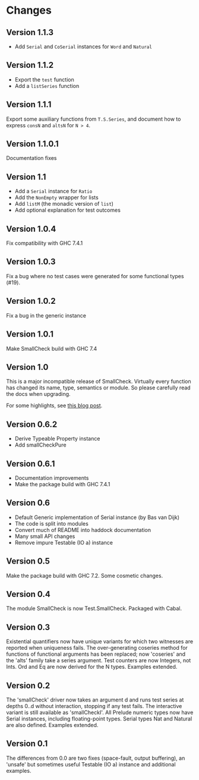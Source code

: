Changes
=======

Version 1.1.3
-------------

* Add `Serial` and `CoSerial` instances for `Word` and `Natural`

Version 1.1.2
-------------

* Export the `test` function
* Add a `listSeries` function

Version 1.1.1
-------------

Export some auxiliary functions from `T.S.Series`, and document how to express
`consN` and `altsN` for `N > 4`.

Version 1.1.0.1
---------------

Documentation fixes

Version 1.1
-----------

* Add a `Serial` instance for `Ratio`
* Add the `NonEmpty` wrapper for lists
* Add `listM` (the monadic version of `list`)
* Add optional explanation for test outcomes

Version 1.0.4
-------------

Fix compatibility with GHC 7.4.1

Version 1.0.3
-------------

Fix a bug where no test cases were generated for some functional types (#19).

Version 1.0.2
-------------

Fix a bug in the generic instance

Version 1.0.1
-------------

Make SmallCheck build with GHC 7.4

Version 1.0
-----------

This is a major incompatible release of SmallCheck. Virtually every function has
changed its name, type, semantics or module. So please carefully read the docs
when upgrading.

For some highlights, see [this blog post](http://ro-che.info/articles/2013-02-19-smallcheck.html).

Version 0.6.2
-----------
* Derive Typeable Property instance
* Add smallCheckPure

Version 0.6.1
-----------

* Documentation improvements
* Make the package build with GHC 7.4.1

Version 0.6
-----------

* Default Generic implementation of Serial instance (by Bas van Dijk)
* The code is split into modules
* Convert much of README into haddock documentation
* Many small API changes
* Remove impure Testable (IO a) instance

Version 0.5
-----------

Make the package build with GHC 7.2. Some cosmetic changes.

Version 0.4
-----------

The module SmallCheck is now Test.SmallCheck.  Packaged with Cabal.

Version 0.3
-----------

Existential quantifiers now have unique variants for which two witnesses
are reported when uniqueness fails.  The over-generating coseries method
for functions of functional arguments has been replaced; now 'coseries'
and the 'alts<N>' family take a series argument. Test counters are
now Integers, not Ints.  Ord and Eq are now derived for the N types.
Examples extended.

Version 0.2
-----------

The 'smallCheck' driver now takes an argument d and runs test series
at depths 0..d without interaction, stopping if any test fails.
The interactive variant is still available as 'smallCheckI'.  All
Prelude numeric types now have Serial instances, including floating-point
types. Serial types Nat and Natural are also defined.  Examples extended.

Version 0.1
-----------

The differences from 0.0 are two fixes (space-fault, output buffering),
an 'unsafe' but sometimes useful Testable (IO a) instance and additional
examples.
